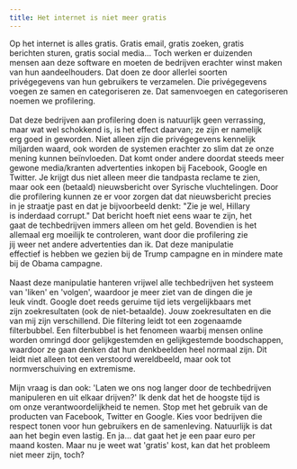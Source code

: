 ```yaml
---
title: Het internet is niet meer gratis
---
```


Op het internet is alles gratis. Gratis email, gratis zoeken, gratis<br>berichten sturen, gratis social media... Toch werken er duizenden<br>mensen aan deze software en moeten de bedrijven erachter winst maken<br>van hun aandeelhouders. Dat doen ze door allerlei soorten<br>priv&eacute;gegevens van hun gebruikers te verzamelen. Die priv&eacute;gegevens<br>voegen ze samen en categoriseren ze. Dat samenvoegen en categoriseren<br>noemen we profilering.<br><br>Dat deze bedrijven aan profilering doen is natuurlijk geen verrassing,<br>maar wat wel schokkend is, is het effect daarvan; ze zijn er namelijk<br>erg goed in geworden. Niet alleen zijn die priv&eacute;gegevens kennelijk<br>miljarden waard, ook worden de systemen erachter zo slim dat ze onze<br>mening kunnen be&iuml;nvloeden. Dat komt onder andere doordat steeds meer<br>gewone media/kranten advertenties inkopen bij Facebook, Google en<br>Twitter. Je krijgt dus niet alleen meer die tandpasta reclame te zien,<br>maar ook een (betaald) nieuwsbericht over Syrische vluchtelingen. Door<br>die profilering kunnen ze er voor zorgen dat dat nieuwsbericht precies<br>in je straatje past en dat je bijvoorbeeld denkt: "Zie je wel, Hillary<br>is inderdaad corrupt." Dat bericht hoeft niet eens waar te zijn, het<br>gaat de techbedrijven immers alleen om het geld. Bovendien is het<br>allemaal erg moeilijk te controleren, want door die profilering zie<br>jij weer net andere advertenties dan ik. Dat deze manipulatie<br>effectief is hebben we gezien bij de Trump campagne en in mindere mate<br>bij de Obama campagne.<br><br>Naast deze manipulatie hanteren vrijwel alle techbedrijven het systeem<br>van 'liken' en 'volgen', waardoor je meer ziet van de dingen die je<br>leuk vindt. Google doet reeds geruime tijd iets vergelijkbaars met<br>zijn zoekresultaten (ook de niet-betaalde). Jouw zoekresultaten en die<br>van mij zijn verschillend. Die filtering leidt tot een zogenaamde<br>filterbubbel. Een filterbubbel is het fenomeen waarbij mensen online<br>worden omringd door gelijkgestemden en gelijkgestemde boodschappen,<br>waardoor ze gaan denken dat hun denkbeelden heel normaal zijn. Dit<br>leidt niet alleen tot een verstoord wereldbeeld, maar ook tot<br>normverschuiving en extremisme.<br><br>Mijn vraag is dan ook: 'Laten we ons nog langer door de techbedrijven<br>manipuleren en uit elkaar drijven?' Ik denk dat het de hoogste tijd is<br>om onze verantwoordelijkheid te nemen. Stop met het gebruik van de<br>producten van Facebook, Twitter en Google. Kies voor bedrijven die<br>respect tonen voor hun gebruikers en de samenleving. Natuurlijk is dat<br>aan het begin even lastig. En ja... dat gaat het je een paar euro per<br>maand kosten. Maar nu je weet wat 'gratis' kost, kan dat het probleem<br>niet meer zijn, toch?